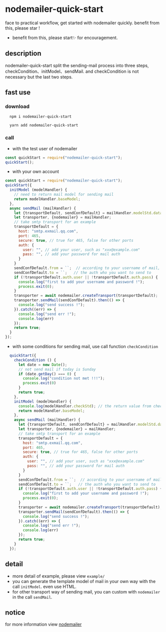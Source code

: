 # nodemailer-quick-start

face to practical workflow, get started with nodemailer quickly. benefit from this, please star !

* benefit from this, please start✨ for encouragement.

## description

nodemailer-quick-start split the sending-mail process into three steps, checkCondition、initModel、sendMail. and checkCondition is not necessary but the last two steps.

## fast use

### download

```shell
  npm i nodemailer-quick-start
```

```shell
  yarn add nodemailer-quick-start
```

### call

* with the test user of nodemailer

```js
const quickStart = require("nodemailer-quick-start");
quickStart();
```

* with your own account

```js
const quickStart = require("nodemailer-quick-start");
quickStart({
  initModel (modelHandler) {
    // need to return mail model for sending mail
    return modelHandler.baseModel;
  },
  async sendMail (mailHandler) {
    let {transportDefault, sendConfDefault} = mailHandler.modelStd.data[0];
    let transporter, {nodemailer} = mailHandler;
    // take smtp transport for an example
    transportDefault = {
      host: "smtp.exmail.qq.com",
      port: 465,
      secure: true, // true for 465, false for other ports
      auth: {
        user: "", // add your user, such as "xxx@example.com"
        pass: "", // add your password for mail auth
      }
    }
    sendConfDefault.from = ``;  // according to your username of mail, such as `"username" <xxx@example.com>`
    sendConfDefault.to = ``;   // the auth who you want to send to
    if (!transportDefault.auth.user || !transportDefault.auth.pass) {
      console.log("first to add your username and password !");
      process.exit(0);
    }
    transporter = await nodemailer.createTransport(transportDefault);
    transporter.sendMail(sendConfDefault).then(() => {
      console.log("send success !");
    }).catch((err) => {
      console.log("send err !");
      console.log(err)
    });
    return true;
  }
});
```

* with some conditions for sending mail, use call function `checkCondition`

```js
  quickStart({
    checkCondition () {
      let date = new Date();
      // not send mail if today is Sunday
      if (date.getDay() === 0) {
        console.log("condition not met !!!");
        process.exit(0)
      }
      return true;
    },
    initModel (modelHandler) {
      console.log(modelHandler.checkStd); // the return value from checkCondition
      return modelHandler.baseModel;
    },
    async sendMail (mailHandler) {
      let {transportDefault, sendConfDefault} = mailHandler.modelStd.data[0];
      let transporter, {nodemailer} = mailHandler;
      // take smtp transport for an example
      transportDefault = {
        host: "smtp.exmail.qq.com",
        port: 465,
        secure: true, // true for 465, false for other ports
        auth: {
          user: "", // add your user, such as "xxx@example.com"
          pass: "", // add your password for mail auth
        }
      }
      sendConfDefault.from = ``;  // according to your username of mail, such as `"username" <xxx@example.com>`
      sendConfDefault.to = ``;   // the auth who you want to send to
      if (!transportDefault.auth.user || !transportDefault.auth.pass) {
        console.log("first to add your username and password !");
        process.exit(0);
      }
      transporter = await nodemailer.createTransport(transportDefault);
      transporter.sendMail(sendConfDefault).then(() => {
        console.log("send success !");
      }).catch((err) => {
        console.log("send err !");
        console.log(err)
      });
      return true;
    }
  });
```


## detail

* more detail of example, please view `example/`
* you can generate the template model of mail in your own way with the call `initModel`. even use HTML.
* for other transport way of sending mail, you can custom with `nodemailer` in the call `sendMail`.

## notice

for more information view [nodemailer](https://nodemailer.com/about/)
